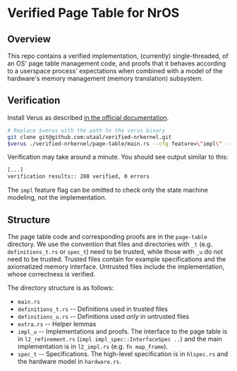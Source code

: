 # Verified Page Table for NrOS

## Overview

This repo contains a verified implementation, (currently) single-threaded, of an OS' page table management code,
and proofs that it behaves according to a userspace process' expectations when combined with a model of the hardware's
memory management (memory translation) subsystem.

## Verification

Install Verus as described [in the official documentation](https://github.com/verus-lang/verus/blob/main/INSTALL.md).

```bash
# Replace $verus with the path to the verus binary
git clone git@github.com:utaal/verified-nrkernel.git
$verus ./verified-nrkernel/page-table/main.rs --cfg feature=\"impl\" --rlimit 30
```

Verification may take around a minute. You should see output similar to this:

```bash
[...]
verification results:: 288 verified, 0 errors
```

The `impl` feature flag can be omitted to check only the state machine modeling, not the
implementation.

## Structure

The page table code and corresponding proofs are in the `page-table` directory. We use the
convention that files and directories with `_t` (e.g. `definitions_t.rs` or `spec_t`) need to be
trusted, while those with `_u` do not need to be trusted. Trusted files contain for example
specifications and the axiomatized memory interface. Untrusted files include the implementation,
whose correctness is verified.

The directory structure is as follows:

- `main.rs`
- `definitions_t.rs` -- Definitions used in trusted files
- `definitions_u.rs` -- Definitions used *only* in untrusted files
- `extra.rs` -- Helper lemmas
- `impl_u` -- Implementations and proofs. The interface to the page table is in `l2_refinement.rs` (`impl impl_spec::InterfaceSpec ..`) and the main implementation is in `l2_impl.rs` (e.g. `fn map_frame`).
- `spec_t` -- Specifications. The high-level specification is in `hlspec.rs` and the hardware model in `hardware.rs`.

